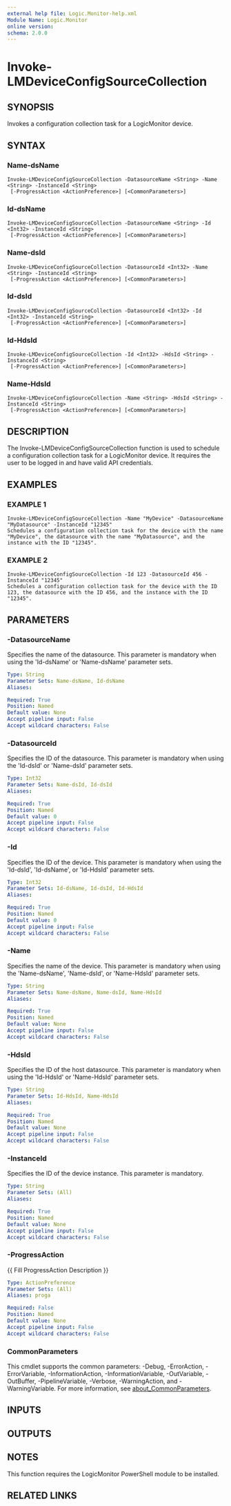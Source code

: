 ```yaml
---
external help file: Logic.Monitor-help.xml
Module Name: Logic.Monitor
online version:
schema: 2.0.0
---
```


# Invoke-LMDeviceConfigSourceCollection

## SYNOPSIS
Invokes a configuration collection task for a LogicMonitor device.

## SYNTAX

### Name-dsName
```
Invoke-LMDeviceConfigSourceCollection -DatasourceName <String> -Name <String> -InstanceId <String>
 [-ProgressAction <ActionPreference>] [<CommonParameters>]
```

### Id-dsName
```
Invoke-LMDeviceConfigSourceCollection -DatasourceName <String> -Id <Int32> -InstanceId <String>
 [-ProgressAction <ActionPreference>] [<CommonParameters>]
```

### Name-dsId
```
Invoke-LMDeviceConfigSourceCollection -DatasourceId <Int32> -Name <String> -InstanceId <String>
 [-ProgressAction <ActionPreference>] [<CommonParameters>]
```

### Id-dsId
```
Invoke-LMDeviceConfigSourceCollection -DatasourceId <Int32> -Id <Int32> -InstanceId <String>
 [-ProgressAction <ActionPreference>] [<CommonParameters>]
```

### Id-HdsId
```
Invoke-LMDeviceConfigSourceCollection -Id <Int32> -HdsId <String> -InstanceId <String>
 [-ProgressAction <ActionPreference>] [<CommonParameters>]
```

### Name-HdsId
```
Invoke-LMDeviceConfigSourceCollection -Name <String> -HdsId <String> -InstanceId <String>
 [-ProgressAction <ActionPreference>] [<CommonParameters>]
```

## DESCRIPTION
The Invoke-LMDeviceConfigSourceCollection function is used to schedule a configuration collection task for a LogicMonitor device.
It requires the user to be logged in and have valid API credentials.

## EXAMPLES

### EXAMPLE 1
```
Invoke-LMDeviceConfigSourceCollection -Name "MyDevice" -DatasourceName "MyDatasource" -InstanceId "12345"
Schedules a configuration collection task for the device with the name "MyDevice", the datasource with the name "MyDatasource", and the instance with the ID "12345".
```

### EXAMPLE 2
```
Invoke-LMDeviceConfigSourceCollection -Id 123 -DatasourceId 456 -InstanceId "12345"
Schedules a configuration collection task for the device with the ID 123, the datasource with the ID 456, and the instance with the ID "12345".
```

## PARAMETERS

### -DatasourceName
Specifies the name of the datasource.
This parameter is mandatory when using the 'Id-dsName' or 'Name-dsName' parameter sets.

```yaml
Type: String
Parameter Sets: Name-dsName, Id-dsName
Aliases:

Required: True
Position: Named
Default value: None
Accept pipeline input: False
Accept wildcard characters: False
```

### -DatasourceId
Specifies the ID of the datasource.
This parameter is mandatory when using the 'Id-dsId' or 'Name-dsId' parameter sets.

```yaml
Type: Int32
Parameter Sets: Name-dsId, Id-dsId
Aliases:

Required: True
Position: Named
Default value: 0
Accept pipeline input: False
Accept wildcard characters: False
```

### -Id
Specifies the ID of the device.
This parameter is mandatory when using the 'Id-dsId', 'Id-dsName', or 'Id-HdsId' parameter sets.

```yaml
Type: Int32
Parameter Sets: Id-dsName, Id-dsId, Id-HdsId
Aliases:

Required: True
Position: Named
Default value: 0
Accept pipeline input: False
Accept wildcard characters: False
```

### -Name
Specifies the name of the device.
This parameter is mandatory when using the 'Name-dsName', 'Name-dsId', or 'Name-HdsId' parameter sets.

```yaml
Type: String
Parameter Sets: Name-dsName, Name-dsId, Name-HdsId
Aliases:

Required: True
Position: Named
Default value: None
Accept pipeline input: False
Accept wildcard characters: False
```

### -HdsId
Specifies the ID of the host datasource.
This parameter is mandatory when using the 'Id-HdsId' or 'Name-HdsId' parameter sets.

```yaml
Type: String
Parameter Sets: Id-HdsId, Name-HdsId
Aliases:

Required: True
Position: Named
Default value: None
Accept pipeline input: False
Accept wildcard characters: False
```

### -InstanceId
Specifies the ID of the device instance.
This parameter is mandatory.

```yaml
Type: String
Parameter Sets: (All)
Aliases:

Required: True
Position: Named
Default value: None
Accept pipeline input: False
Accept wildcard characters: False
```

### -ProgressAction
{{ Fill ProgressAction Description }}

```yaml
Type: ActionPreference
Parameter Sets: (All)
Aliases: proga

Required: False
Position: Named
Default value: None
Accept pipeline input: False
Accept wildcard characters: False
```

### CommonParameters
This cmdlet supports the common parameters: -Debug, -ErrorAction, -ErrorVariable, -InformationAction, -InformationVariable, -OutVariable, -OutBuffer, -PipelineVariable, -Verbose, -WarningAction, and -WarningVariable. For more information, see [about_CommonParameters](http://go.microsoft.com/fwlink/?LinkID=113216).

## INPUTS

## OUTPUTS

## NOTES
This function requires the LogicMonitor PowerShell module to be installed.

## RELATED LINKS
